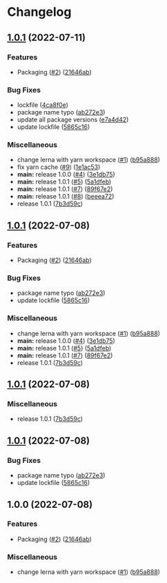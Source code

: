 # Changelog

## [1.0.1](https://github.com/hanabi1224/mina-signer-wasm/compare/v1.0.1...v1.0.1) (2022-07-11)


### Features

* Packaging ([#2](https://github.com/hanabi1224/mina-signer-wasm/issues/2)) ([21646ab](https://github.com/hanabi1224/mina-signer-wasm/commit/21646abb263fd130d0b1d0bf423a0597d1d67019))


### Bug Fixes

* lockfile ([4ca8f0e](https://github.com/hanabi1224/mina-signer-wasm/commit/4ca8f0ed83af48a4d071b70e88113fd908fea339))
* package name typo ([ab272e3](https://github.com/hanabi1224/mina-signer-wasm/commit/ab272e3913b09abe1c5aa60b82ac29c28821b28a))
* update all package versions ([e7a4d42](https://github.com/hanabi1224/mina-signer-wasm/commit/e7a4d42814d54f2e84caf012b372e4c4b28bdcb1))
* update lockfile ([5865c16](https://github.com/hanabi1224/mina-signer-wasm/commit/5865c168898b88ab34a9340dee3dec43b8f715d7))


### Miscellaneous

* change lerna with yarn workspace ([#1](https://github.com/hanabi1224/mina-signer-wasm/issues/1)) ([b95a888](https://github.com/hanabi1224/mina-signer-wasm/commit/b95a888f2c9e5a0290cea9f73efc5be35c1a53f2))
* fix yarn cache ([#9](https://github.com/hanabi1224/mina-signer-wasm/issues/9)) ([1e1ac53](https://github.com/hanabi1224/mina-signer-wasm/commit/1e1ac5383a139e8390a1a13c9fcf32b525237d22))
* **main:** release 1.0.0 ([#4](https://github.com/hanabi1224/mina-signer-wasm/issues/4)) ([3e1db75](https://github.com/hanabi1224/mina-signer-wasm/commit/3e1db750175e3cceb8d41891a6cef5170a644224))
* **main:** release 1.0.1 ([#5](https://github.com/hanabi1224/mina-signer-wasm/issues/5)) ([5a1dfeb](https://github.com/hanabi1224/mina-signer-wasm/commit/5a1dfebcee22d4d42f56fa8b35e16c70ca4ec78a))
* **main:** release 1.0.1 ([#7](https://github.com/hanabi1224/mina-signer-wasm/issues/7)) ([89f67e2](https://github.com/hanabi1224/mina-signer-wasm/commit/89f67e2d0ebadce16efd8bbf999c76c9647d1f1e))
* **main:** release 1.0.1 ([#8](https://github.com/hanabi1224/mina-signer-wasm/issues/8)) ([beeea72](https://github.com/hanabi1224/mina-signer-wasm/commit/beeea72824d0e62dc323fce7d8120c8da1b722ec))
* release 1.0.1 ([7b3d59c](https://github.com/hanabi1224/mina-signer-wasm/commit/7b3d59c5e4e0a110e7a79d80d0cdfd54b3178ea0))

## [1.0.1](https://github.com/ChainSafe/mina-signer-wasm/compare/v1.0.1...v1.0.1) (2022-07-08)


### Features

* Packaging ([#2](https://github.com/ChainSafe/mina-signer-wasm/issues/2)) ([21646ab](https://github.com/ChainSafe/mina-signer-wasm/commit/21646abb263fd130d0b1d0bf423a0597d1d67019))


### Bug Fixes

* package name typo ([ab272e3](https://github.com/ChainSafe/mina-signer-wasm/commit/ab272e3913b09abe1c5aa60b82ac29c28821b28a))
* update lockfile ([5865c16](https://github.com/ChainSafe/mina-signer-wasm/commit/5865c168898b88ab34a9340dee3dec43b8f715d7))


### Miscellaneous

* change lerna with yarn workspace ([#1](https://github.com/ChainSafe/mina-signer-wasm/issues/1)) ([b95a888](https://github.com/ChainSafe/mina-signer-wasm/commit/b95a888f2c9e5a0290cea9f73efc5be35c1a53f2))
* **main:** release 1.0.0 ([#4](https://github.com/ChainSafe/mina-signer-wasm/issues/4)) ([3e1db75](https://github.com/ChainSafe/mina-signer-wasm/commit/3e1db750175e3cceb8d41891a6cef5170a644224))
* **main:** release 1.0.1 ([#5](https://github.com/ChainSafe/mina-signer-wasm/issues/5)) ([5a1dfeb](https://github.com/ChainSafe/mina-signer-wasm/commit/5a1dfebcee22d4d42f56fa8b35e16c70ca4ec78a))
* **main:** release 1.0.1 ([#7](https://github.com/ChainSafe/mina-signer-wasm/issues/7)) ([89f67e2](https://github.com/ChainSafe/mina-signer-wasm/commit/89f67e2d0ebadce16efd8bbf999c76c9647d1f1e))
* release 1.0.1 ([7b3d59c](https://github.com/ChainSafe/mina-signer-wasm/commit/7b3d59c5e4e0a110e7a79d80d0cdfd54b3178ea0))

## [1.0.1](https://github.com/ChainSafe/mina-signer-wasm/compare/v1.0.1...v1.0.1) (2022-07-08)


### Miscellaneous

* release 1.0.1 ([7b3d59c](https://github.com/ChainSafe/mina-signer-wasm/commit/7b3d59c5e4e0a110e7a79d80d0cdfd54b3178ea0))

## [1.0.1](https://github.com/ChainSafe/mina-signer-wasm/compare/v1.0.0...v1.0.1) (2022-07-08)


### Bug Fixes

* package name typo ([ab272e3](https://github.com/ChainSafe/mina-signer-wasm/commit/ab272e3913b09abe1c5aa60b82ac29c28821b28a))
* update lockfile ([5865c16](https://github.com/ChainSafe/mina-signer-wasm/commit/5865c168898b88ab34a9340dee3dec43b8f715d7))

## 1.0.0 (2022-07-08)


### Features

* Packaging ([#2](https://github.com/ChainSafe/mina-signer-wasm/issues/2)) ([21646ab](https://github.com/ChainSafe/mina-signer-wasm/commit/21646abb263fd130d0b1d0bf423a0597d1d67019))


### Miscellaneous

* change lerna with yarn workspace ([#1](https://github.com/ChainSafe/mina-signer-wasm/issues/1)) ([b95a888](https://github.com/ChainSafe/mina-signer-wasm/commit/b95a888f2c9e5a0290cea9f73efc5be35c1a53f2))
